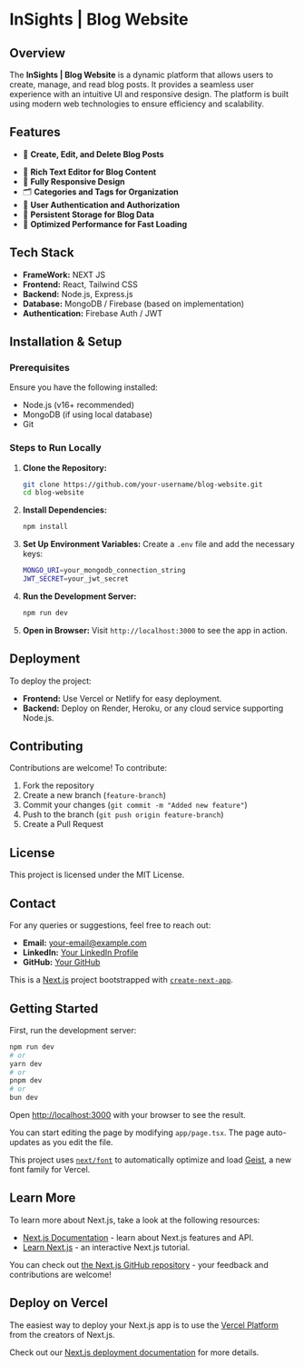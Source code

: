 # InSights | Blog Website

## Overview
The **InSights | Blog Website** is a dynamic platform that allows users to create, manage, and read blog posts. It provides a seamless user experience with an intuitive UI and responsive design. The platform is built using modern web technologies to ensure efficiency and scalability.

## Features
- 📝 **Create, Edit, and Delete Blog Posts**
<!-- - 🔍 **Search and Filter Blogs** -->
- 📄 **Rich Text Editor for Blog Content**
- 📱 **Fully Responsive Design**
- 🗂 **Categories and Tags for Organization**
- 👥 **User Authentication and Authorization**
- 💾 **Persistent Storage for Blog Data**
- 🚀 **Optimized Performance for Fast Loading**

## Tech Stack
- **FrameWork:** NEXT JS
- **Frontend:** React, Tailwind CSS
- **Backend:** Node.js, Express.js
- **Database:** MongoDB / Firebase (based on implementation)
- **Authentication:** Firebase Auth / JWT
<!-- - **Deployment:** Vercel / Netlify (for frontend), Render / Heroku (for backend) -->

## Installation & Setup
### Prerequisites
Ensure you have the following installed:
- Node.js (v16+ recommended)
- MongoDB (if using local database)
- Git

### Steps to Run Locally
1. **Clone the Repository:**
   ```sh
   git clone https://github.com/your-username/blog-website.git
   cd blog-website
   ```

2. **Install Dependencies:**
   ```sh
   npm install
   ```

3. **Set Up Environment Variables:**
   Create a `.env` file and add the necessary keys:
   ```sh
   MONGO_URI=your_mongodb_connection_string
   JWT_SECRET=your_jwt_secret
   ```

4. **Run the Development Server:**
   ```sh
   npm run dev
   ```

5. **Open in Browser:**
   Visit `http://localhost:3000` to see the app in action.

## Deployment
To deploy the project:
- **Frontend:** Use Vercel or Netlify for easy deployment.
- **Backend:** Deploy on Render, Heroku, or any cloud service supporting Node.js.

## Contributing
Contributions are welcome! To contribute:
1. Fork the repository
2. Create a new branch (`feature-branch`)
3. Commit your changes (`git commit -m "Added new feature"`)
4. Push to the branch (`git push origin feature-branch`)
5. Create a Pull Request

## License
This project is licensed under the MIT License.

## Contact
For any queries or suggestions, feel free to reach out:
- **Email:** your-email@example.com
- **LinkedIn:** [Your LinkedIn Profile](https://www.linkedin.com/in/sujalraj1/)
- **GitHub:** [Your GitHub](https://github.com/Sujal-Raj/)







This is a [Next.js](https://nextjs.org) project bootstrapped with [`create-next-app`](https://nextjs.org/docs/app/api-reference/cli/create-next-app).

## Getting Started

First, run the development server:

```bash
npm run dev
# or
yarn dev
# or
pnpm dev
# or
bun dev
```

Open [http://localhost:3000](http://localhost:3000) with your browser to see the result.

You can start editing the page by modifying `app/page.tsx`. The page auto-updates as you edit the file.

This project uses [`next/font`](https://nextjs.org/docs/app/building-your-application/optimizing/fonts) to automatically optimize and load [Geist](https://vercel.com/font), a new font family for Vercel.

## Learn More

To learn more about Next.js, take a look at the following resources:

- [Next.js Documentation](https://nextjs.org/docs) - learn about Next.js features and API.
- [Learn Next.js](https://nextjs.org/learn) - an interactive Next.js tutorial.

You can check out [the Next.js GitHub repository](https://github.com/vercel/next.js) - your feedback and contributions are welcome!

## Deploy on Vercel

The easiest way to deploy your Next.js app is to use the [Vercel Platform](https://vercel.com/new?utm_medium=default-template&filter=next.js&utm_source=create-next-app&utm_campaign=create-next-app-readme) from the creators of Next.js.

Check out our [Next.js deployment documentation](https://nextjs.org/docs/app/building-your-application/deploying) for more details.
